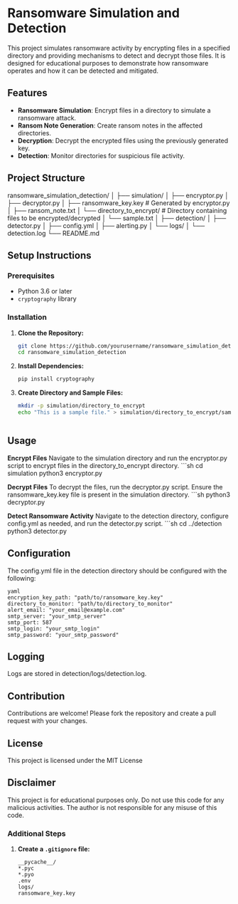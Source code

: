 # Ransomware Simulation and Detection

This project simulates ransomware activity by encrypting files in a specified directory and providing mechanisms to detect and decrypt those files. It is designed for educational purposes to demonstrate how ransomware operates and how it can be detected and mitigated.

## Features

- **Ransomware Simulation**: Encrypt files in a directory to simulate a ransomware attack.
- **Ransom Note Generation**: Create ransom notes in the affected directories.
- **Decryption**: Decrypt the encrypted files using the previously generated key.
- **Detection**: Monitor directories for suspicious file activity.

## Project Structure

ransomware_simulation_detection/
│
├── simulation/
│ ├── encryptor.py
│ ├── decryptor.py
│ ├── ransomware_key.key # Generated by encryptor.py
│ ├── ransom_note.txt
│ └── directory_to_encrypt/ # Directory containing files to be encrypted/decrypted
│ └── sample.txt
│
├── detection/
│ ├── detector.py
│ ├── config.yml
│ ├── alerting.py
│ └── logs/
│ └── detection.log
└── README.md



## Setup Instructions

### Prerequisites

- Python 3.6 or later
- `cryptography` library

### Installation

1. **Clone the Repository:**
   ```sh
   git clone https://github.com/yourusername/ransomware_simulation_detection.git
   cd ransomware_simulation_detection


2. **Install Dependencies:**
    ```sh
    pip install cryptography


3. **Create Directory and Sample Files:**
    ```sh
    mkdir -p simulation/directory_to_encrypt
    echo "This is a sample file." > simulation/directory_to_encrypt/sample.txt



## Usage

**Encrypt Files**
    Navigate to the simulation directory and run the encryptor.py script to encrypt files in the directory_to_encrypt directory.
    ```sh
    cd simulation
    python3 encryptor.py


**Decrypt Files**
    To decrypt the files, run the decryptor.py script. Ensure the ransomware_key.key file is present in the simulation directory.
    ```sh
    python3 decryptor.py


**Detect Ransomware Activity**
    Navigate to the detection directory, configure config.yml as needed, and run the detector.py script.
    ```sh
    cd ../detection
    python3 detector.py


## Configuration

The config.yml file in the detection directory should be configured with the following:

    yaml
    encryption_key_path: "path/to/ransomware_key.key"
    directory_to_monitor: "path/to/directory_to_monitor"
    alert_email: "your_email@example.com"
    smtp_server: "your_smtp_server"
    smtp_port: 587
    smtp_login: "your_smtp_login"
    smtp_password: "your_smtp_password"


## Logging
Logs are stored in detection/logs/detection.log.

## Contribution
Contributions are welcome! Please fork the repository and create a pull request with your changes.

## License
This project is licensed under the MIT License

## Disclaimer
This project is for educational purposes only. Do not use this code for any malicious activities. The author is not responsible for any misuse of this code.



### Additional Steps

1. **Create a `.gitignore` file:**
   ```plaintext
   __pycache__/
   *.pyc
   *.pyo
   .env
   logs/
   ransomware_key.key


